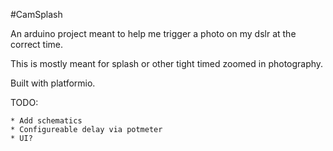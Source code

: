 #CamSplash

An arduino project meant to help me trigger a photo on my dslr at the correct time.

This is mostly meant for splash or other tight timed zoomed in photography.

Built with platformio.

TODO:

	* Add schematics
	* Configureable delay via potmeter
	* UI?
